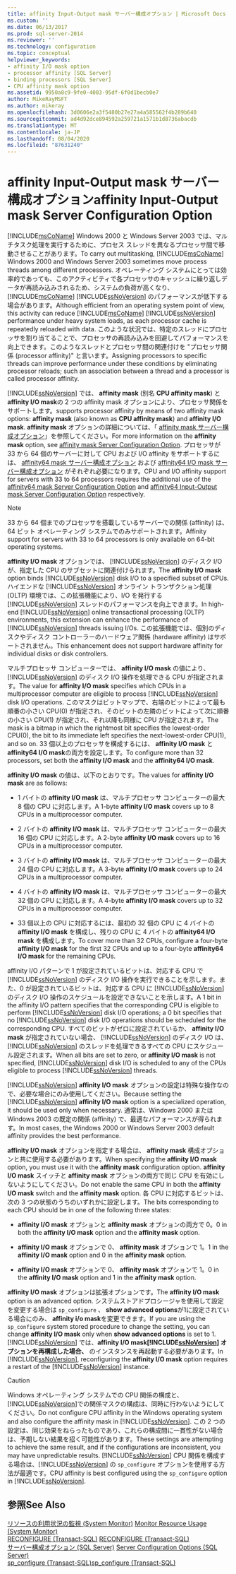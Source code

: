 ```yaml
---
title: affinity Input-Output mask サーバー構成オプション | Microsoft Docs
ms.custom: ''
ms.date: 06/13/2017
ms.prod: sql-server-2014
ms.reviewer: ''
ms.technology: configuration
ms.topic: conceptual
helpviewer_keywords:
- affinity I/O mask option
- processor affinity [SQL Server]
- binding processors [SQL Server]
- CPU affinity mask option
ms.assetid: 9950a8c9-9fe0-4003-95df-6f0d1becb0e7
author: MikeRayMSFT
ms.author: mikeray
ms.openlocfilehash: 3d0606e2a3f5480b27e27a4a585562f4b289b640
ms.sourcegitcommit: ad4d92dce894592a259721a1571b1d8736abacdb
ms.translationtype: MT
ms.contentlocale: ja-JP
ms.lasthandoff: 08/04/2020
ms.locfileid: "87631240"
---
```

# <a name="affinity-input-output-mask-server-configuration-option"></a><span data-ttu-id="61f47-102">affinity Input-Output mask サーバー構成オプション</span><span class="sxs-lookup"><span data-stu-id="61f47-102">affinity Input-Output mask Server Configuration Option</span></span>
  <span data-ttu-id="61f47-103">[!INCLUDE[msCoName](../../includes/msconame-md.md)] Windows 2000 と Windows Server 2003 では、マルチタスク処理を実行するために、プロセス スレッドを異なるプロセッサ間で移動させることがあります。</span><span class="sxs-lookup"><span data-stu-id="61f47-103">To carry out multitasking, [!INCLUDE[msCoName](../../includes/msconame-md.md)] Windows 2000 and Windows Server 2003 sometimes move process threads among different processors.</span></span> <span data-ttu-id="61f47-104">オペレーティング システムにとっては効率的であっても、このアクティビティで各プロセッサのキャッシュに繰り返しデータが再読み込みされるため、システムの負荷が高くなり、[!INCLUDE[msCoName](../../includes/msconame-md.md)] [!INCLUDE[ssNoVersion](../../includes/ssnoversion-md.md)] のパフォーマンスが低下する場合があります。</span><span class="sxs-lookup"><span data-stu-id="61f47-104">Although efficient from an operating system point of view, this activity can reduce [!INCLUDE[msCoName](../../includes/msconame-md.md)] [!INCLUDE[ssNoVersion](../../includes/ssnoversion-md.md)] performance under heavy system loads, as each processor cache is repeatedly reloaded with data.</span></span> <span data-ttu-id="61f47-105">このような状況では、特定のスレッドにプロセッサを割り当てることで、プロセッサの再読み込みを回避してパフォーマンスを向上できます。このようなスレッドとプロセッサ間の関連付けを "プロセッサ関係 (processor affinity)" と言います。</span><span class="sxs-lookup"><span data-stu-id="61f47-105">Assigning processors to specific threads can improve performance under these conditions by eliminating processor reloads; such an association between a thread and a processor is called processor affinity.</span></span>  
  
 [!INCLUDE[ssNoVersion](../../includes/ssnoversion-md.md)] <span data-ttu-id="61f47-106">では、 **affinity mask** (別名 **CPU affinity mask**) と **affinity I/O mask**の 2 つの affinity mask オプションにより、プロセッサ関係をサポートします。</span><span class="sxs-lookup"><span data-stu-id="61f47-106">supports processor affinity by means of two affinity mask options: **affinity mask** (also known as **CPU affinity mask**) and **affinity I/O mask**.</span></span> <span data-ttu-id="61f47-107">**affinity mask** オプションの詳細については、「 [affinity mask サーバー構成オプション](affinity-mask-server-configuration-option.md)」を参照してください。</span><span class="sxs-lookup"><span data-stu-id="61f47-107">For more information on the **affinity mask** option, see [affinity mask Server Configuration Option](affinity-mask-server-configuration-option.md).</span></span> <span data-ttu-id="61f47-108">プロセッサが 33 から 64 個のサーバーに対して CPU および I/O affinity をサポートするには、 [affinity64 mask サーバー構成オプション](affinity64-mask-server-configuration-option.md) および [affinity64 I/O mask サーバー構成オプション](affinity64-input-output-mask-server-configuration-option.md) がそれぞれ必要になります。</span><span class="sxs-lookup"><span data-stu-id="61f47-108">CPU and I/O affinity support for servers with 33 to 64 processors requires the additional use of the [affinity64 mask Server Configuration Option](affinity64-mask-server-configuration-option.md) and [affinity64 Input-Output mask Server Configuration Option](affinity64-input-output-mask-server-configuration-option.md) respectively.</span></span>  
  
> [!NOTE]  
>  <span data-ttu-id="61f47-109">33 から 64 個までのプロセッサを搭載しているサーバーでの関係 (affinity) は、64 ビット オペレーティング システムでのみサポートされます。</span><span class="sxs-lookup"><span data-stu-id="61f47-109">Affinity support for servers with 33 to 64 processors is only available on 64-bit operating systems.</span></span>  
  
 <span data-ttu-id="61f47-110">**affinity I/O mask** オプションでは、 [!INCLUDE[ssNoVersion](../../includes/ssnoversion-md.md)] のディスク I/O が、指定した CPU のサブセットに関連付けられます。</span><span class="sxs-lookup"><span data-stu-id="61f47-110">The **affinity I/O mask** option binds [!INCLUDE[ssNoVersion](../../includes/ssnoversion-md.md)] disk I/O to a specified subset of CPUs.</span></span> <span data-ttu-id="61f47-111">ハイエンドな [!INCLUDE[ssNoVersion](../../includes/ssnoversion-md.md)] オンライン トランザクション処理 (OLTP) 環境では、この拡張機能により、I/O を発行する [!INCLUDE[ssNoVersion](../../includes/ssnoversion-md.md)] スレッドのパフォーマンスを向上できます。</span><span class="sxs-lookup"><span data-stu-id="61f47-111">In high-end [!INCLUDE[ssNoVersion](../../includes/ssnoversion-md.md)] online transactional processing (OLTP) environments, this extension can enhance the performance of [!INCLUDE[ssNoVersion](../../includes/ssnoversion-md.md)] threads issuing I/Os.</span></span> <span data-ttu-id="61f47-112">この拡張機能では、個別のディスクやディスク コントローラーのハードウェア関係 (hardware affinity) はサポートされません。</span><span class="sxs-lookup"><span data-stu-id="61f47-112">This enhancement does not support hardware affinity for individual disks or disk controllers.</span></span>  
  
 <span data-ttu-id="61f47-113">マルチプロセッサ コンピューターでは、 **affinity I/O mask** の値により、 [!INCLUDE[ssNoVersion](../../includes/ssnoversion-md.md)] のディスク I/O 操作を処理できる CPU が指定されます。</span><span class="sxs-lookup"><span data-stu-id="61f47-113">The value for **affinity I/O mask** specifies which CPUs in a multiprocessor computer are eligible to process [!INCLUDE[ssNoVersion](../../includes/ssnoversion-md.md)] disk I/O operations.</span></span> <span data-ttu-id="61f47-114">このマスクはビットマップで、右端のビットによって最も順番の小さい CPU(0) が指定され、そのビットの左隣のビットによって次に順番の小さい CPU(1) が指定され、それ以降も同様に CPU が指定されます。</span><span class="sxs-lookup"><span data-stu-id="61f47-114">The mask is a bitmap in which the rightmost bit specifies the lowest-order CPU(0), the bit to its immediate left specifies the next-lowest-order CPU(1), and so on.</span></span> <span data-ttu-id="61f47-115">33 個以上のプロセッサを構成するには、 **affinity I/O mask** と **affinity64 I/O mask**の両方を設定します。</span><span class="sxs-lookup"><span data-stu-id="61f47-115">To configure more than 32 processors, set both the **affinity I/O mask** and the **affinity64 I/O mask**.</span></span>  
  
 <span data-ttu-id="61f47-116">**affinity I/O mask** の値は、以下のとおりです。</span><span class="sxs-lookup"><span data-stu-id="61f47-116">The values for **affinity I/O mask** are as follows:</span></span>  
  
-   <span data-ttu-id="61f47-117">1 バイトの **affinity I/O mask** は、マルチプロセッサ コンピューターの最大 8 個の CPU に対応します。</span><span class="sxs-lookup"><span data-stu-id="61f47-117">A 1-byte **affinity I/O mask** covers up to 8 CPUs in a multiprocessor computer.</span></span>  
  
-   <span data-ttu-id="61f47-118">2 バイトの **affinity I/O mask** は、マルチプロセッサ コンピューターの最大 16 個の CPU に対応します。</span><span class="sxs-lookup"><span data-stu-id="61f47-118">A 2-byte **affinity I/O mask** covers up to 16 CPUs in a multiprocessor computer.</span></span>  
  
-   <span data-ttu-id="61f47-119">3 バイトの **affinity I/O mask** は、マルチプロセッサ コンピューターの最大 24 個の CPU に対応します。</span><span class="sxs-lookup"><span data-stu-id="61f47-119">A 3-byte **affinity I/O mask** covers up to 24 CPUs in a multiprocessor computer.</span></span>  
  
-   <span data-ttu-id="61f47-120">4 バイトの **affinity I/O mask** は、マルチプロセッサ コンピューターの最大 32 個の CPU に対応します。</span><span class="sxs-lookup"><span data-stu-id="61f47-120">A 4-byte **affinity I/O mask** covers up to 32 CPUs in a multiprocessor computer.</span></span>  
  
-   <span data-ttu-id="61f47-121">33 個以上の CPU に対応するには、最初の 32 個の CPU に 4 バイトの **affinity I/O mask** を構成し、残りの CPU に 4 バイトの **affinity64 I/O mask** を構成します。</span><span class="sxs-lookup"><span data-stu-id="61f47-121">To cover more than 32 CPUs, configure a four-byte **affinity I/O mask** for the first 32 CPUs and up to a four-byte **affinity64 I/O mask** for the remaining CPUs.</span></span>  
  
 <span data-ttu-id="61f47-122">affinity I/O パターンで 1 が設定されているビットは、対応する CPU で [!INCLUDE[ssNoVersion](../../includes/ssnoversion-md.md)] のディスク I/O 操作を実行できることを示します。また、0 が設定されているビットは、対応する CPU に [!INCLUDE[ssNoVersion](../../includes/ssnoversion-md.md)] のディスク I/O 操作のスケジュールを設定できないことを示します。</span><span class="sxs-lookup"><span data-stu-id="61f47-122">A 1 bit in the affinity I/O pattern specifies that the corresponding CPU is eligible to perform [!INCLUDE[ssNoVersion](../../includes/ssnoversion-md.md)] disk I/O operations; a 0 bit specifies that no [!INCLUDE[ssNoVersion](../../includes/ssnoversion-md.md)] disk I/O operations should be scheduled for the corresponding CPU.</span></span> <span data-ttu-id="61f47-123">すべてのビットがゼロに設定されているか、 **affinity I/O mask** が指定されていない場合、 [!INCLUDE[ssNoVersion](../../includes/ssnoversion-md.md)] のディスク I/O は、 [!INCLUDE[ssNoVersion](../../includes/ssnoversion-md.md)] のスレッドを処理できるすべての CPU にスケジュール設定されます。</span><span class="sxs-lookup"><span data-stu-id="61f47-123">When all bits are set to zero, or **affinity I/O mask** is not specified, [!INCLUDE[ssNoVersion](../../includes/ssnoversion-md.md)] disk I/O is scheduled to any of the CPUs eligible to process [!INCLUDE[ssNoVersion](../../includes/ssnoversion-md.md)] threads.</span></span>  
  
 <span data-ttu-id="61f47-124">[!INCLUDE[ssNoVersion](../../includes/ssnoversion-md.md)] **affinity I/O mask** オプションの設定は特殊な操作なので、必要な場合にのみ使用してください。</span><span class="sxs-lookup"><span data-stu-id="61f47-124">Because setting the [!INCLUDE[ssNoVersion](../../includes/ssnoversion-md.md)] **affinity I/O mask** option is a specialized operation, it should be used only when necessary.</span></span> <span data-ttu-id="61f47-125">通常は、Windows 2000 または Windows 2003 の既定の関係 (affinity) で、最適なパフォーマンスが得られます。</span><span class="sxs-lookup"><span data-stu-id="61f47-125">In most cases, the Windows 2000 or Windows Server 2003 default affinity provides the best performance.</span></span>  
  
 <span data-ttu-id="61f47-126">**affinity I/O mask** オプションを指定する場合は、 **affinity mask** 構成オプションと共に使用する必要があります。</span><span class="sxs-lookup"><span data-stu-id="61f47-126">When specifying the **affinity I/O mask** option, you must use it with the **affinity mask** configuration option.</span></span> <span data-ttu-id="61f47-127">**affinity I/O mask** スイッチと **affinity mask** オプションの両方で同じ CPU を有効にしないようにしてください。</span><span class="sxs-lookup"><span data-stu-id="61f47-127">Do not enable the same CPU in both the **affinity I/O mask** switch and the **affinity mask** option.</span></span> <span data-ttu-id="61f47-128">各 CPU に対応するビットは、次の 3 つの状態のうちのいずれかに設定します。</span><span class="sxs-lookup"><span data-stu-id="61f47-128">The bits corresponding to each CPU should be in one of the following three states:</span></span>  
  
-   <span data-ttu-id="61f47-129">**affinity I/O mask** オプションと **affinity mask** オプションの両方で 0。</span><span class="sxs-lookup"><span data-stu-id="61f47-129">0 in both the **affinity I/O mask** option and the **affinity mask** option.</span></span>  
  
-   <span data-ttu-id="61f47-130">**affinity I/O mask** オプションで 0、 **affinity mask** オプションで 1。</span><span class="sxs-lookup"><span data-stu-id="61f47-130">1 in the **affinity I/O mask** option and 0 in the **affinity mask** option.</span></span>  
  
-   <span data-ttu-id="61f47-131">**affinity I/O mask** オプションで 0、 **affinity mask** オプションで 1。</span><span class="sxs-lookup"><span data-stu-id="61f47-131">0 in the **affinity I/O mask** option and 1 in the **affinity mask** option.</span></span>  
  
 <span data-ttu-id="61f47-132">**affinity I/O mask** オプションは拡張オプションです。</span><span class="sxs-lookup"><span data-stu-id="61f47-132">The **affinity I/O mask** option is an advanced option.</span></span> <span data-ttu-id="61f47-133">システムストアドプロシージャを使用して設定を変更する場合は `sp_configure` 、 **show advanced options**が1に設定されている場合にのみ、 **affinity i/o mask**を変更できます。</span><span class="sxs-lookup"><span data-stu-id="61f47-133">If you are using the `sp_configure` system stored procedure to change the setting, you can change **affinity I/O mask** only when **show advanced options** is set to 1.</span></span> <span data-ttu-id="61f47-134">[!INCLUDE[ssNoVersion](../../includes/ssnoversion-md.md)] では、**affinity I/O mask[!INCLUDE[ssNoVersion](../../includes/ssnoversion-md.md)] オプションを再構成した場合、** のインスタンスを再起動する必要があります。</span><span class="sxs-lookup"><span data-stu-id="61f47-134">In [!INCLUDE[ssNoVersion](../../includes/ssnoversion-md.md)], reconfiguring the **affinity I/O mask** option requires a restart of the [!INCLUDE[ssNoVersion](../../includes/ssnoversion-md.md)] instance.</span></span>  
  
> [!CAUTION]  
>  <span data-ttu-id="61f47-135">Windows オペレーティング システムでの CPU 関係の構成と、 [!INCLUDE[ssNoVersion](../../includes/ssnoversion-md.md)]での関係マスクの構成は、同時に行わないようにしてください。</span><span class="sxs-lookup"><span data-stu-id="61f47-135">Do not configure CPU affinity in the Windows operating system and also configure the affinity mask in [!INCLUDE[ssNoVersion](../../includes/ssnoversion-md.md)].</span></span> <span data-ttu-id="61f47-136">この 2 つの設定は、同じ効果をねらったものであり、これらの構成間に一貫性がない場合は、予期しない結果を招く可能性があります。</span><span class="sxs-lookup"><span data-stu-id="61f47-136">These settings are attempting to achieve the same result, and if the configurations are inconsistent, you may have unpredictable results.</span></span> [!INCLUDE[ssNoVersion](../../includes/ssnoversion-md.md)] <span data-ttu-id="61f47-137">CPU 関係を構成する場合は、[!INCLUDE[ssNoVersion](../../includes/ssnoversion-md.md)] の `sp_configure` オプションを使用する方法が最適です。</span><span class="sxs-lookup"><span data-stu-id="61f47-137">CPU affinity is best configured using the `sp_configure` option in [!INCLUDE[ssNoVersion](../../includes/ssnoversion-md.md)].</span></span>  
  
## <a name="see-also"></a><span data-ttu-id="61f47-138">参照</span><span class="sxs-lookup"><span data-stu-id="61f47-138">See Also</span></span>  
 <span data-ttu-id="61f47-139">[リソースの利用状況の監視 &#40;System Monitor&#41;](../../relational-databases/performance-monitor/monitor-resource-usage-system-monitor.md) </span><span class="sxs-lookup"><span data-stu-id="61f47-139">[Monitor Resource Usage &#40;System Monitor&#41;](../../relational-databases/performance-monitor/monitor-resource-usage-system-monitor.md) </span></span>  
 <span data-ttu-id="61f47-140">[RECONFIGURE &#40;Transact-SQL&#41;](/sql/t-sql/language-elements/reconfigure-transact-sql) </span><span class="sxs-lookup"><span data-stu-id="61f47-140">[RECONFIGURE &#40;Transact-SQL&#41;](/sql/t-sql/language-elements/reconfigure-transact-sql) </span></span>  
 <span data-ttu-id="61f47-141">[サーバー構成オプション &#40;SQL Server&#41;](server-configuration-options-sql-server.md) </span><span class="sxs-lookup"><span data-stu-id="61f47-141">[Server Configuration Options &#40;SQL Server&#41;](server-configuration-options-sql-server.md) </span></span>  
 [<span data-ttu-id="61f47-142">sp_configure &#40;Transact-SQL&#41;</span><span class="sxs-lookup"><span data-stu-id="61f47-142">sp_configure &#40;Transact-SQL&#41;</span></span>](/sql/relational-databases/system-stored-procedures/sp-configure-transact-sql)  
  
  
